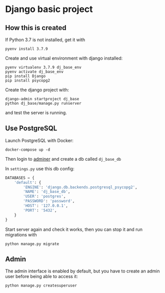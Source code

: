 # Django basic project

## How this is created

If Python 3.7 is not installed, get it with

```shell
pyenv install 3.7.9
```

Create and use virtual environment with django installed:

```shell
pyenv virtualenv 3.7.9 dj_base_env
pyenv activate dj_base_env
pip install Django
pip install psycopg2
```

Create the django project with:

```shell
django-admin startproject dj_base
python dj_base/manage.py runserver
```

and test the server is running.

## Use PostgreSQL

Launch PostgreSQL with Docker:

```
docker-compose up -d
```

Then login to [adminer](http://127.0.0.1:8080/) and create a db called `dj_base_db`

In `settings.py` use this db config:

```python
DATABASES = {
    'default': {
        'ENGINE': 'django.db.backends.postgresql_psycopg2',
        'NAME': 'dj_base_db',
        'USER': 'postgres',
        'PASSWORD': 'password',
        'HOST': '127.0.0.1',
        'PORT': '5432',
    }
}
```

Start server again and check it works, then you can stop it and run migrations with

```
python manage.py migrate
```

## Admin

The admin interface is enabled by default, but you have to create an admin user before being able to access it:
```
python manage.py createsuperuser
```